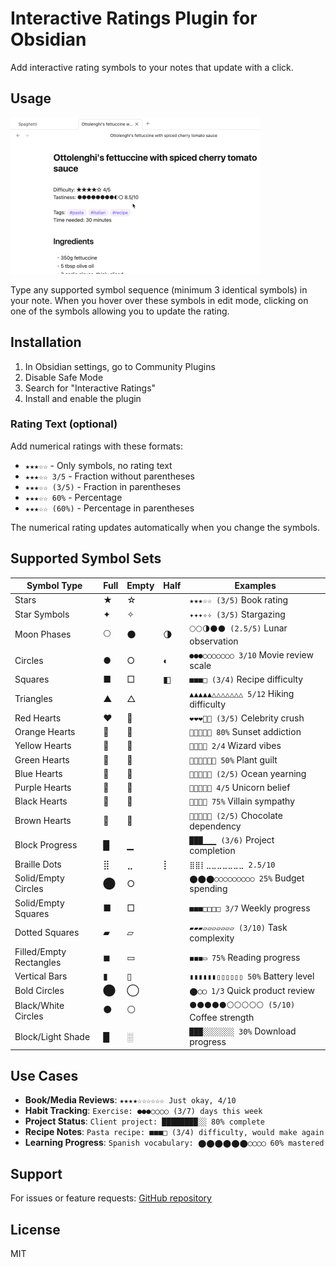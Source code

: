 # Interactive Ratings Plugin for Obsidian

Add interactive rating symbols to your notes that update with a click.

## Usage

<img alt="demo of the Interactive Ratings Plugin for Obsidian" src="screencast.gif" width="400" />

Type any supported symbol sequence (minimum 3 identical symbols) in your note. When you hover over these symbols in edit mode, clicking on one of the symbols allowing you to update the rating.

## Installation

1. In Obsidian settings, go to Community Plugins
2. Disable Safe Mode
3. Search for "Interactive Ratings"
4. Install and enable the plugin

### Rating Text (optional)

Add numerical ratings with these formats:

- `★★★☆☆` - Only symbols, no rating text
- `★★★☆☆ 3/5` - Fraction without parentheses
- `★★★☆☆ (3/5)` - Fraction in parentheses
- `★★★☆☆ 60%` - Percentage
- `★★★☆☆ (60%)` - Percentage in parentheses

The numerical rating updates automatically when you change the symbols.

## Supported Symbol Sets

| Symbol Type | Full | Empty | Half | Examples |
|-------------|------|-------|------|----------|
| Stars | ★ | ☆ |  | `★★★☆☆ (3/5)` Book rating |
| Star Symbols | ✦ | ✧ |  | `✦✦✦✧✧ (3/5)` Stargazing |
| Moon Phases | 🌕 | 🌑 | 🌗 | `🌕🌕🌗🌑🌑 (2.5/5)` Lunar observation |
| Circles | ● | ○ | ◐ | `●●●○○○○○○○ 3/10` Movie review scale |
| Squares | ■ | □ | ◧ | `■■■□ (3/4)` Recipe difficulty |
| Triangles | ▲ | △ |  | `▲▲▲▲▲△△△△△△△ 5/12` Hiking difficulty |
| Red Hearts | ❤️ | 🤍 |  | `❤️❤️❤️🤍🤍 (3/5)` Celebrity crush |
| Orange Hearts | 🧡 | 🤍 |  | `🧡🧡🧡🧡🤍 80%` Sunset addiction |
| Yellow Hearts | 💛 | 🤍 |  | `💛💛🤍🤍 2/4` Wizard vibes |
| Green Hearts | 💚 | 🤍 |  | `💚💚💚🤍🤍🤍 50%` Plant guilt |
| Blue Hearts | 💙 | 🤍 |  | `💙💙🤍🤍🤍 (2/5)` Ocean yearning |
| Purple Hearts | 💜 | 🤍 |  | `💜💜💜💜🤍 4/5` Unicorn belief |
| Black Hearts | 🖤 | 🤍 |  | `🖤🖤🖤🤍 75%` Villain sympathy |
| Brown Hearts | 🤎 | 🤍 |  | `🤎🤎🤍🤍🤍 (2/5)` Chocolate dependency |
| Block Progress | █ | ▁ |  | `███▁▁▁ (3/6)` Project completion |
| Braille Dots | ⣿ | ⣀ | ⡇ | `⣿⣿⡇⣀⣀⣀⣀⣀⣀⣀ 2.5/10` |
| Solid/Empty Circles | ⬤ | ○ |  | `⬤⬤⬤○○○○○○○○○ 25%` Budget spending |
| Solid/Empty Squares | ■ | □ | | `■■■□□□□ 3/7` Weekly progress |
| Dotted Squares | ▰ | ▱ | | `▰▰▰▱▱▱▱▱▱▱ (3/10)` Task complexity |
| Filled/Empty Rectangles | ◼ | ▭ | | `◼◼◼▭ 75%` Reading progress |
| Vertical Bars | ▮ | ▯ | | `▮▮▮▮▮▮▯▯▯▯▯▯ 50%` Battery level |
| Bold Circles | ⬤ | ◯ | | `⬤◯◯ 1/3` Quick product review |
| Black/White Circles | ⚫ | ⚪ | | `⚫⚫⚫⚫⚫⚪⚪⚪⚪⚪ (5/10)` Coffee strength |
| Block/Light Shade | █ | ░ | | `███░░░░░░░ 30%` Download progress |

## Use Cases

- **Book/Media Reviews**: `★★★★☆☆☆☆☆☆ Just okay, 4/10`
- **Habit Tracking**: `Exercise: ●●●○○○○ (3/7) days this week`
- **Project Status**: `Client project: ████████░░ 80% complete`
- **Recipe Notes**: `Pasta recipe: ■■■□ (3/4) difficulty, would make again`
- **Learning Progress**: `Spanish vocabulary: ⬤⬤⬤⬤⬤⬤◯◯◯◯ 60% mastered`

## Support

For issues or feature requests: [GitHub repository](https://github.com/peritus/obsidian-interactive-ratings)

## License

MIT